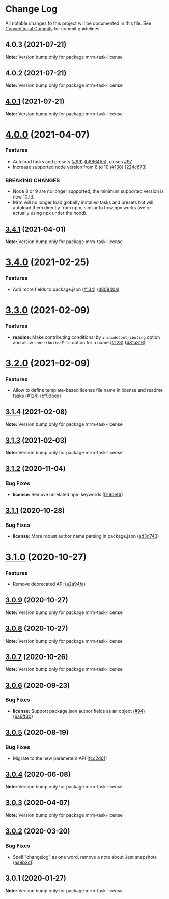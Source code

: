 # Change Log

All notable changes to this project will be documented in this file.
See [Conventional Commits](https://conventionalcommits.org) for commit guidelines.

## 4.0.3 (2021-07-21)

**Note:** Version bump only for package mrm-task-license





## 4.0.2 (2021-07-21)

**Note:** Version bump only for package mrm-task-license





## [4.0.1](https://github.com/sapegin/mrm/compare/mrm-task-license@4.0.0...mrm-task-license@4.0.1) (2021-07-21)

**Note:** Version bump only for package mrm-task-license





# [4.0.0](https://github.com/sapegin/mrm/compare/mrm-task-license@3.4.1...mrm-task-license@4.0.0) (2021-04-07)


### Features

* Autoload tasks and presets ([#99](https://github.com/sapegin/mrm/issues/99)) ([b866455](https://github.com/sapegin/mrm/commit/b866455f98c72b7698ec7cc5fb277df3b3f9ce25)), closes [#97](https://github.com/sapegin/mrm/issues/97)
* Increase supported node version from 8 to 10 ([#138](https://github.com/sapegin/mrm/issues/138)) ([224c673](https://github.com/sapegin/mrm/commit/224c67332ee71b9e275dbea1435cd9088852ff6f))


### BREAKING CHANGES

* Node 8 or 9 are no longer supported, the minimum supported version is now 10.13.
* Mrm will no longer load globally installed tasks and presets but will autoload them directly from npm, similar to how npx works (we're actually using npx under the hood).





## [3.4.1](https://github.com/sapegin/mrm/compare/mrm-task-license@3.4.0...mrm-task-license@3.4.1) (2021-04-01)

**Note:** Version bump only for package mrm-task-license





# [3.4.0](https://github.com/sapegin/mrm/compare/mrm-task-license@3.3.0...mrm-task-license@3.4.0) (2021-02-25)


### Features

* Add more fields to package.json ([#134](https://github.com/sapegin/mrm/issues/134)) ([d80840a](https://github.com/sapegin/mrm/commit/d80840a5e771976ef38cdf8a3b535a412e1097f6))





# [3.3.0](https://github.com/sapegin/mrm/compare/mrm-task-license@3.2.0...mrm-task-license@3.3.0) (2021-02-09)


### Features

* **readme:** Make contributing conditional by `includeContributing` option and allow `contributingFile` option for a name ([#123](https://github.com/sapegin/mrm/issues/123)) ([481a316](https://github.com/sapegin/mrm/commit/481a3161bc9c1a778a27b73cd746f4a4d756a41d))





# [3.2.0](https://github.com/sapegin/mrm/compare/mrm-task-license@3.1.4...mrm-task-license@3.2.0) (2021-02-09)


### Features

* Allow to define template-based license file name in license and readme tasks ([#124](https://github.com/sapegin/mrm/issues/124)) ([bf99bca](https://github.com/sapegin/mrm/commit/bf99bca77d01f5554fdd4c115ac21a23c68739a4))





## [3.1.4](https://github.com/sapegin/mrm/compare/mrm-task-license@3.1.3...mrm-task-license@3.1.4) (2021-02-08)

**Note:** Version bump only for package mrm-task-license





## [3.1.3](https://github.com/sapegin/mrm/compare/mrm-task-license@3.1.2...mrm-task-license@3.1.3) (2021-02-03)

**Note:** Version bump only for package mrm-task-license





## [3.1.2](https://github.com/sapegin/mrm/compare/mrm-task-license@3.1.1...mrm-task-license@3.1.2) (2020-11-04)


### Bug Fixes

* **license:** Remove unrelated npm keywords ([019def6](https://github.com/sapegin/mrm/commit/019def602d2f3a4e0325d6cb3d1cf301b9b24d0e))





## [3.1.1](https://github.com/sapegin/mrm/compare/mrm-task-license@3.1.0...mrm-task-license@3.1.1) (2020-10-28)


### Bug Fixes

* **license:** More robust author name parsing in package.json ([ad3d743](https://github.com/sapegin/mrm/commit/ad3d743a2797451b2f8c5d414e3b02ba794faf59))





# [3.1.0](https://github.com/sapegin/mrm/compare/mrm-task-license@3.0.9...mrm-task-license@3.1.0) (2020-10-27)


### Features

* Remove deprecated API ([a2a94fa](https://github.com/sapegin/mrm/commit/a2a94fa72dcb6ece1d8a223b8ff743ec2562518a))





## [3.0.9](https://github.com/sapegin/mrm/compare/mrm-task-license@3.0.8...mrm-task-license@3.0.9) (2020-10-27)

**Note:** Version bump only for package mrm-task-license





## [3.0.8](https://github.com/sapegin/mrm/compare/mrm-task-license@3.0.7...mrm-task-license@3.0.8) (2020-10-27)

**Note:** Version bump only for package mrm-task-license





## [3.0.7](https://github.com/sapegin/mrm/compare/mrm-task-license@3.0.6...mrm-task-license@3.0.7) (2020-10-26)

**Note:** Version bump only for package mrm-task-license





## [3.0.6](https://github.com/sapegin/mrm/compare/mrm-task-license@3.0.5...mrm-task-license@3.0.6) (2020-09-23)


### Bug Fixes

* **license:** Support package.json author fields as an object ([#94](https://github.com/sapegin/mrm/issues/94)) ([6a6ff30](https://github.com/sapegin/mrm/commit/6a6ff30f503e6429b30a559ec644e8c7e6d9a95c))





## [3.0.5](https://github.com/sapegin/mrm/compare/mrm-task-license@3.0.4...mrm-task-license@3.0.5) (2020-08-19)


### Bug Fixes

* Migrate to the new parameters API ([fcc2d61](https://github.com/sapegin/mrm/commit/fcc2d61be7ec720b0cd4c45e3cb65c6f543a45fb))





## [3.0.4](https://github.com/sapegin/mrm/compare/mrm-task-license@3.0.3...mrm-task-license@3.0.4) (2020-06-08)

**Note:** Version bump only for package mrm-task-license





## [3.0.3](https://github.com/sapegin/mrm/compare/mrm-task-license@3.0.2...mrm-task-license@3.0.3) (2020-04-07)

**Note:** Version bump only for package mrm-task-license





## [3.0.2](https://github.com/sapegin/mrm/compare/mrm-task-license@3.0.1...mrm-task-license@3.0.2) (2020-03-20)


### Bug Fixes

* Spell "changelog" as one word, remove a note about Jest snapshots ([aa9b2c1](https://github.com/sapegin/mrm/commit/aa9b2c19a47bac19fea5de3339650d6e1f051916))





## 3.0.1 (2020-01-27)

**Note:** Version bump only for package mrm-task-license
